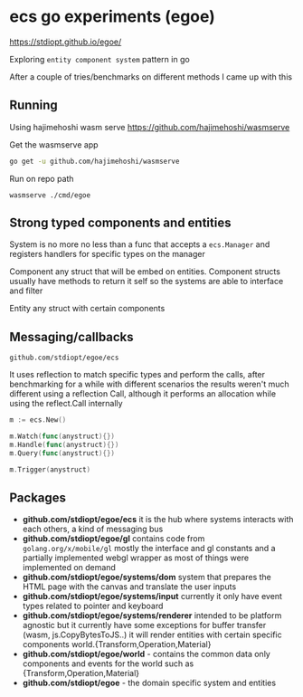 # ecs go experiments (egoe)

https://stdiopt.github.io/egoe/

Exploring `entity component system` pattern in go

After a couple of tries/benchmarks on different methods I came up with this

## Running

Using hajimehoshi wasm serve https://github.com/hajimehoshi/wasmserve

Get the wasmserve app

```bash
go get -u github.com/hajimehoshi/wasmserve
```

Run on repo path

```
wasmserve ./cmd/egoe
```

## Strong typed components and entities

System is no more no less than a func that accepts a `ecs.Manager` and
registers handlers for specific types on the manager

Component any struct that will be embed on entities. Component structs usually
have methods to return it self so the systems are able to interface and filter

Entity any struct with certain components

## Messaging/callbacks

`github.com/stdiopt/egoe/ecs`

It uses reflection to match specific types and perform the calls,
after benchmarking for a while with different scenarios the results weren't
much different using a reflection Call, although it performs an allocation while
using the reflect.Call internally

```go
m := ecs.New()

m.Watch(func(anystruct){})
m.Handle(func(anystruct){})
m.Query(func(anystruct){})

m.Trigger(anystruct)
```

## Packages

- **github.com/stdiopt/egoe/ecs** it is the hub where systems interacts with each
  others, a kind of messaging bus
- **github.com/stdiopt/egoe/gl** contains code from `golang.org/x/mobile/gl` mostly
  the interface and gl constants and a partially implemented webgl wrapper as
  most of things were implemented on demand
- **github.com/stdiopt/egoe/systems/dom** system that prepares the HTML page with the
  canvas and translate the user inputs
- **github.com/stdiopt/egoe/systems/input** currently it only have event types
  related to pointer and keyboard
- **github.com/stdiopt/egoe/systems/renderer** intended to be platform agnostic but
  it currently have some exceptions for buffer transfer (wasm,
  js.CopyBytesToJS..) it will render entities with certain specific components
  world.{Transform,Operation,Material}
- **github.com/stdiopt/egoe/world** - contains the common data only components and
  events for the world such as {Transform,Operation,Material}
- **github.com/stdiopt/egoe** - the domain specific system and entities
